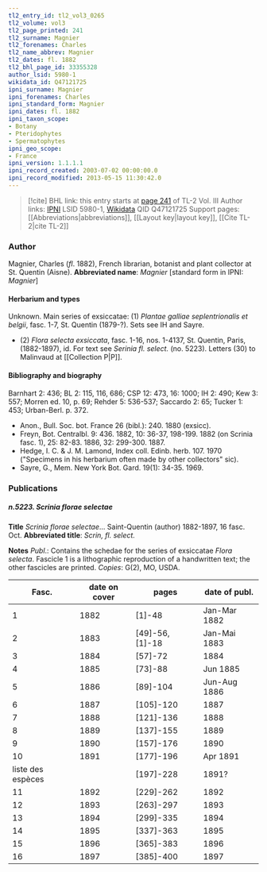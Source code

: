 ```yaml
---
tl2_entry_id: tl2_vol3_0265
tl2_volume: vol3
tl2_page_printed: 241
tl2_surname: Magnier
tl2_forenames: Charles
tl2_name_abbrev: Magnier
tl2_dates: fl. 1882
tl2_bhl_page_id: 33355328
author_lsid: 5980-1
wikidata_id: Q47121725
ipni_surname: Magnier
ipni_forenames: Charles
ipni_standard_form: Magnier
ipni_dates: fl. 1882
ipni_taxon_scope: 
- Botany
- Pteridophytes
- Spermatophytes
ipni_geo_scope: 
- France
ipni_version: 1.1.1.1
ipni_record_created: 2003-07-02 00:00:00.0
ipni_record_modified: 2013-05-15 11:30:42.0
---
```


> [!cite] BHL link: this entry starts at [page 241](https://www.biodiversitylibrary.org/page/33355328) of TL-2 Vol. III
> Author links: [IPNI](https://www.ipni.org/a/5980-1) LSID 5980-1, [Wikidata](https://www.wikidata.org/wiki/Q47121725) QID Q47121725
> Support pages: [[Abbreviations|abbreviations]], [[Layout key|layout key]], [[Cite TL-2|cite TL-2]]

### Author

Magnier, Charles (*fl*. 1882), French librarian, botanist and plant collector at St. Quentin (Aisne). 
**Abbreviated name**: *Magnier* \[standard form in IPNI: *Magnier*\]

#### Herbarium and types

Unknown. Main series of exsiccatae: (1) *Plantae galliae seplentrionalis et belgii*, fasc. 1-7, St. Quentin (1879-?). Sets see IH and Sayre.
- (2) *Flora selecta exsiccata*, fasc. 1-16, nos. 1-4137, St. Quentin, Paris, (1882-1897), id. For text see *Serinia fl. select.* (no. 5223). Letters (30) to Malinvaud at [[Collection P|P]].

#### Bibliography and biography

Barnhart 2: 436; BL 2: 115, 116, 686; CSP 12: 473, 16: 1000; IH 2: 490; Kew 3: 557; Morren ed. 10, p. 69; Rehder 5: 536-537; Saccardo 2: 65; Tucker 1: 453; Urban-Berl. p. 372.
- Anon., Bull. Soc. bot. France 26 (bibl.): 240. 1880 (exsicc).
- Freyn, Bot. Centralbl. 9: 436. 1882, 10: 36-37, 198-199. 1882 (on Scrinia fasc. 1), 25: 82-83. 1886, 32: 299-300. 1887.
- Hedge, I. C. & J. M. Lamond, Index coll. Edinb. herb. 107. 1970 ("Specimens in his herbarium often made by other collectors" sic).
- Sayre, G., Mem. New York Bot. Gard. 19(1): 34-35. 1969.

### Publications

##### n.5223. Scrinia florae selectae

**Title**
*Scrinia florae selectae*... Saint-Quentin (author) 1882-1897, 16 fasc. Oct.
**Abbreviated title**: *Scrin, fl. select.*

**Notes**
*Publ*.: Contains the schedae for the series of exsiccatae *Flora selecta*. Fascicle 1 is a lithographic reproduction of a handwritten text; the other fascicles are printed. *Copies*: G(2), MO, USDA.

|Fasc.	|date on cover	|pages	|date of publ.|
|---	|---	|---	|---	|
|1	|1882	|\[1\]-48	|Jan-Mar 1882|
|2	|1883	|\[49\]-56, \[1\]-18	|Jan-Mai 1883|
|3	|1884	|\[57\]-72	|1884|
|4	|1885	|\[73\]-88	|Jun 1885|
|5	|1886	|\[89\]-104	|Jun-Aug 1886|
|6	|1887	|\[105\]-120	|1887|
|7	|1888	|\[121\]-136	|1888|
|8	|1889	|\[137\]-155	|1889|
|9	|1890	|\[157\]-176	|1890|
|10	|1891	|\[177\]-196	|Apr 1891|
|liste des espèces	|	|\[197\]-228	|1891?|
|11	|1892	|\[229\]-262	|1892|
|12	|1893	|\[263\]-297	|1893|
|13	|1894	|\[299\]-335	|1894|
|14	|1895	|\[337\]-363	|1895|
|15	|1896	|\[365\]-383	|1896|
|16	|1897	|\[385\]-400	|1897|

